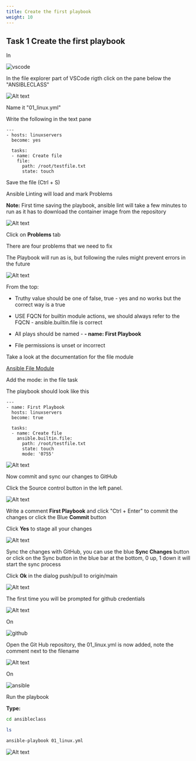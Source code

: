 ```yaml
---
title: Create the first playbook
weight: 10
---
```


## Task 1 Create the first playbook

In

![vscode](/images/student-vscode.png)

In the file explorer part of VSCode rigth click on the pane below the "ANSIBLECLASS"

![Alt text](images/015_code_newfile.png?raw=true "new file in VSCode")

Name it "01_linux.yml"

Write the following in the text pane

```ansible
---
- hosts: linuxservers
  become: yes

  tasks:
  - name: Create file
    file:
      path: /root/testfile.txt
      state: touch

```

Save the file (Ctrl + S)

Ansible Linting will load and mark Problems

__Note:__ First time saving the playbook, ansible lint will take a few minutes to run as it has to download the container image from the repository

![Alt text](images/016_ansible_lint.png?raw=true "Ansible lint in VSCode")

Click on __Problems__ tab

There are four problems that we need to fix

The Playbook will run as is, but following the rules might prevent errors in the future

![Alt text](images/016_lint_errors.png?raw=true "lint errors")

From the top:

* Truthy value should be one of false, true - yes and no works but the correct way is a true

* USE FQCN for builtin module actions, we should always refer to the FQCN - ansible.builtin.file is correct

* All plays should be named - __- name: First Playbook__

* File permissions is unset or incorrect

Take a look at the documentation for the file module

[Ansible File Module](https://docs.ansible.com/ansible/latest/collections/ansible/builtin/file_module.html)

Add the mode: in the file task

The playbook should look like this

```ansible
---
- name: First Playbook
  hosts: linuxservers
  become: true

  tasks:
  - name: Create file
    ansible.builtin.file:
      path: /root/testfile.txt
      state: touch
      mode: '0755'

```

![Alt text](images/016_code_playbook_fixed.png?raw=true "playbook in VSCode fixed")

Now commit and sync our changes to GitHub

Click the Source control button in the left panel.

![Alt text](images/016_code_playbook.png?raw=true "playbook in VSCode")

Write a comment __First Playbook__ and click "Ctrl + Enter" to commit the changes or click the Blue __Commit__ button

Click __Yes__ to stage all your changes

![Alt text](images/018_code_git_sync.png?raw=true "git sync in VSCode")

Sync the changes with GitHub, you can use the blue __Sync Changes__ button or click on the Sync button in the blue bar at the bottom, 0 up, 1 down it will start the sync process

Click __Ok__ in the dialog push/pull to origin/main

![Alt text](images/018_code_git_sync_button.png?raw=true "git sync in VSCode")

The first time you will be prompted for github credentials

![Alt text](images/019_code_git_sync_login.png?raw=true "git login in VSCode")

On

![github](/images/github.png)

Open the Git Hub repository, the 01_linux.yml is now added, note the comment next to the filename

![Alt text](images/020_github_new.png?raw=true "github new file")

On

![ansible](/images/ansible.png)

Run the playbook

__Type:__

```bash
cd ansibleclass

ls

ansible-playbook 01_linux.yml

```

![Alt text](images/023_run_playbook.png?raw=true "Run playbook")
